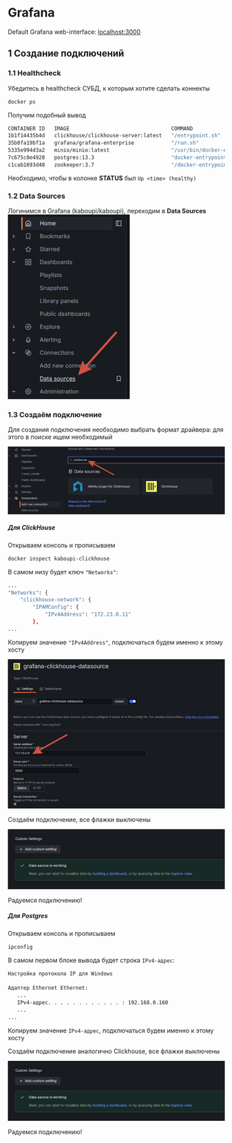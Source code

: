 # Grafana

Default Grafana web-interface: [localhost:3000](http://localhost:3000)

## 1 Создание подключений 

### 1.1 Healthcheck

Убедитесь в healthcheck СУБД, к которым хотите сделать коннекты

```bash
docker ps
```
Получим подобный вывод
```bash
CONTAINER ID   IMAGE                                 COMMAND                  CREATED          STATUS                    PORTS                                                                                    NAMES
1b1f14435b4d   clickhouse/clickhouse-server:latest   "/entrypoint.sh"         50 seconds ago   Up 49 seconds (healthy)   127.0.0.1:8123->8123/tcp, 127.0.0.1:9000->9000/tcp, 127.0.0.1:9440->9440/tcp, 9009/tcp   kaboupi-clickhouse
35b8fa19bf1a   grafana/grafana-enterprise            "/run.sh"               50 seconds ago   Up 49 seconds             0.0.0.0:3000->3000/tcp                                                                   kaboupi-grafana
5335e994d3a2   minio/minio:latest                    "/usr/bin/docker-ent…"   50 seconds ago   Up 49 seconds             0.0.0.0:9001->9001/tcp, 0.0.0.0:9003->9000/tcp                                           kaboupi-minio
7c675c0e4928   postgres:13.3                         "docker-entrypoint.s…"   50 seconds ago   Up 49 seconds (healthy)   0.0.0.0:5432->5432/tcp                                                                   kaboupi-postgres
c1cab1693d48   zookeeper:3.7                         "/docker-entrypoint.…"   50 seconds ago   Up 49 seconds             2888/tcp, 3888/tcp, 8080/tcp, 0.0.0.0:22181->2181/tcp           
```
Необходимо, чтобы в колонке **STATUS** был `Up <time> (healthy)`

### 1.2 Data Sources

Логинимся в Grafana (kaboupi/kaboupi), переходим в **Data Sources** ![Data Sources](image/grafana/grafana-data_sources.png)

### 1.3 Создаём подключение

Для создания подключения необходимо выбрать формат драйвера: для этого в поиске ищем необходимый

![](image/grafana/grafana-add_connection.png)

##### Для ClickHouse

Открываем консоль и прописываем
```bash
docker inspect kaboupi-clickhouse
```

В самом низу будет ключ `"Networks"`:
```bash
...
"Networks": {
    "clickhouse-network": {
        "IPAMConfig": {
            "IPv4Address": "172.23.0.11"
        },
...
```

Копируем значение `"IPv4Address"`, подключаться будем именно к этому хосту

![Connect to clickhouse](image/grafana/grafana-clickhouse_connect.png)

Создаём подключение, все флажки выключены

![Clickhouse done](image/grafana/grafana-clickhouse_done.png)

Радуемся подключению!

##### Для Postgres

Открываем консоль и прописываем
```bash
ipconfig
```

В самом первом блоке вывода будет строка `IPv4-адрес`:
```bash
Настройка протокола IP для Windows

Адаптер Ethernet Ethernet:
   ...
   IPv4-адрес. . . . . . . . . . . . : 192.168.0.160
   ...
...
```

Копируем значение `IPv4-адрес`, подключаться будем именно к этому хосту

Создаём подключение аналогично Clickhouse, все флажки выключены


![Clickhouse done](image/grafana/grafana-clickhouse_done.png)

Радуемся подключению!